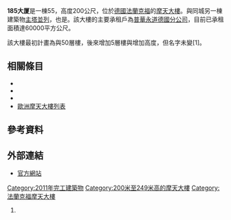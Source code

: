 **185大厦**是一棟55，高度200公尺，位於[德國](https://zh.wikipedia.org/wiki/德國 "wikilink")[法蘭克福](https://zh.wikipedia.org/wiki/法蘭克福 "wikilink")的[摩天大樓](../Page/摩天大樓.md "wikilink")。與同城另一棟建築物[主塔並列](https://zh.wikipedia.org/wiki/主塔 "wikilink")，也是。該大樓的主要承租戶為[普華永道德國分公司](https://zh.wikipedia.org/wiki/普華永道 "wikilink")，目前已承租面積達60000平方公尺。

該大樓最初計畫為與50層樓，後來增加5層樓與增加高度，但名字未變\[1\]。

## 相關條目

  -
  -
  -
  - [歐洲摩天大樓列表](https://zh.wikipedia.org/wiki/歐洲摩天大樓列表 "wikilink")

## 參考資料

## 外部連結

  - [官方網站](http://www.vivico.de/en/immobilien/objekte/europaviertel-frankfurt-am-main/tower-185-frankfurt/projektbeschreibung.html)

[Category:2011年完工建築物](https://zh.wikipedia.org/wiki/Category:2011年完工建築物 "wikilink") [Category:200米至249米高的摩天大樓](https://zh.wikipedia.org/wiki/Category:200米至249米高的摩天大樓 "wikilink") [Category:法蘭克福摩天大樓](https://zh.wikipedia.org/wiki/Category:法蘭克福摩天大樓 "wikilink")

1.